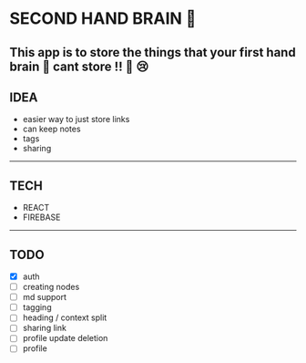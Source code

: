# SECOND HAND BRAIN 🧠

## **This app is to store the things that your first hand brain 🧠 cant store !! 👀 😢**

## IDEA

-   easier way to just store links
-   can keep notes
-   tags
-   sharing

---

## TECH

-   REACT
-   FIREBASE

---

## TODO

-   [x] auth
-   [ ] creating nodes
-   [ ] md support
-   [ ] tagging
-   [ ] heading / context split
-   [ ] sharing link
-   [ ] profile update deletion
-   [ ] profile

